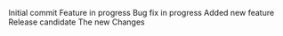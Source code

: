Initial commit
Feature in progress
Bug fix in progress
Added new feature
Release candidate
The new Changes

